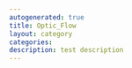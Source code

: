 ```yaml
---
autogenerated: true
title: Optic_Flow
layout: category
categories: 
description: test description
---
```


